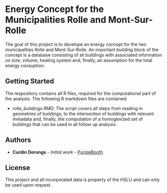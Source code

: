 # Energy Concept for the Municipalities Rolle and Mont-Sur-Rolle

The goal of this project is to develope an energy concept for the two municipalities Rolle and Mont-Sur-Rolle. An important building block of the concept is a database consisting of all buildings with associated information on size, volume, heating system and, finally, an assumption for the total energy consuption.

## Getting Started

The respository contains all R files, required for the computational part of the analysis. The following R markdown files are contained:

- rolle_buildings.RMD: The script covers all steps from reading in geometries of buildings, to the intersection of buildings with relevant metadata and, finally, the computation of a homogenized set of buildings that can be used in all follow up analysis.



## Authors

* **Curdin Derungs** - *Initial work* - [PurpleBooth](https://github.com/curdon)


## License

This project and all incorporated data is property of the HSLU and can only be used upon request.

